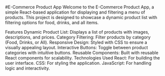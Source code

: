 #E-Commerce Product App
Welcome to the E-Commerce Product App, a simple React-based application for displaying and filtering a menu of products. This project is designed to showcase a dynamic product list with filtering options for food, drinks, and all items.

Features
Dynamic Product List: Displays a list of products with images, descriptions, and prices.
Category Filtering: Filter products by category (Food, Drinks, or All).
Responsive Design: Styled with CSS to ensure a visually appealing layout.
Interactive Buttons: Toggle between product categories with intuitive buttons.
Reusable Components: Built with reusable React components for scalability.
Technologies Used
React: For building the user interface.
CSS: For styling the application.
JavaScript: For handling logic and interactivity.
